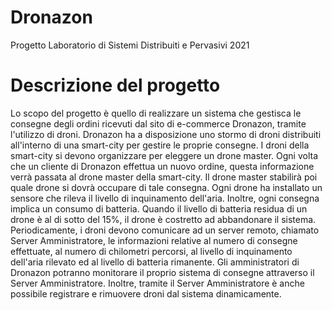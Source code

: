 # Dronazon
Progetto Laboratorio di Sistemi Distribuiti e Pervasivi 2021 


# Descrizione del progetto

Lo scopo del progetto è quello di realizzare un sistema che gestisca le consegne degli ordini ricevuti dal sito di e-commerce Dronazon, tramite l'utilizzo di droni.
Dronazon ha a disposizione uno stormo di droni distribuiti all'interno di una smart-city per gestire le proprie consegne. I droni della smart-city si devono organizzare per eleggere un drone master. Ogni volta che un cliente di Dronazon effettua un nuovo ordine, questa informazione verrà passata al drone master della smart-city. Il drone master stabilirà poi quale drone si dovrà occupare di tale consegna.
Ogni drone ha installato un sensore che rileva il livello di inquinamento dell'aria. Inoltre, ogni consegna implica un consumo di batteria. Quando il livello di batteria residua di un drone è al di sotto del 15%, il drone è costretto ad abbandonare il sistema. Periodicamente, i droni devono comunicare ad un server remoto, chiamato Server Amministratore, le informazioni relative al numero di consegne effettuate, al numero di chilometri percorsi, al livello di inquinamento dell'aria rilevato ed al livello di batteria rimanente. Gli amministratori di Dronazon potranno monitorare il proprio sistema di consegne attraverso il Server Amministratore. Inoltre, tramite il Server Amministratore è anche possibile registrare e rimuovere droni dal sistema dinamicamente.
